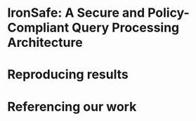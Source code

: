 # IronSafe: A Secure and Policy-Compliant Query Processing Architecture

# Reproducing results

# Referencing our work
